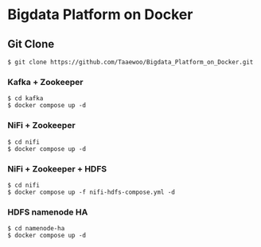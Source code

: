 # Bigdata Platform on Docker

## Git Clone
~~~
$ git clone https://github.com/Taaewoo/Bigdata_Platform_on_Docker.git
~~~

### Kafka + Zookeeper
~~~
$ cd kafka
$ docker compose up -d
~~~

### NiFi + Zookeeper
~~~
$ cd nifi
$ docker compose up -d
~~~

### NiFi + Zookeeper + HDFS
~~~
$ cd nifi
$ docker compose up -f nifi-hdfs-compose.yml -d
~~~

### HDFS namenode HA
~~~
$ cd namenode-ha
$ docker compose up -d
~~~

